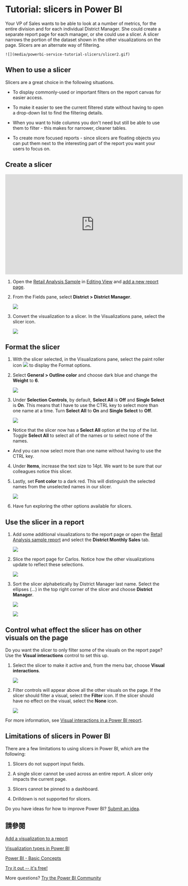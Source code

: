 <properties
   pageTitle="Tutorial: Slicers in Power BI"
   description="Tutorial: Slicers in Power BI"
   services="powerbi"
   documentationCenter=""
   authors="mihart"
   manager="mblythe"
   backup=""
   editor=""
   tags=""
   featuredVideoId="7rrvpa6KUto"
   qualityFocus="monitoring"
   qualityDate=""/>

<tags
   ms.service="powerbi"
   ms.devlang="NA"
   ms.topic="article"
   ms.tgt_pltfrm="NA"
   ms.workload="powerbi"
   ms.date="10/08/2016"
   ms.author="mihart"/>

# Tutorial: slicers in Power BI  

Your VP of Sales wants to be able to look at a number of metrics, for the entire division and for each individual District Manager. She could create a separate report page for each manager, or she could use a slicer. A slicer narrows the portion of the dataset shown in the other visualizations on the page.  Slicers are an alternate way of filtering.

    ![](media/powerbi-service-tutorial-slicers/slicer2.gif)

## When to use a slicer  
Slicers are a great choice in the following situations.

-   To display commonly-used or important filters on the report canvas for easier access.

-   To make it easier to see the current filtered state without having to open a drop-down list to find the filtering details.

- When you want to hide columns you don't need but still be able to use them to filter - this makes for narrower, cleaner tables.

- To create more focused reports - since slicers are floating objects you can put them next to the interesting part of the report you want your users to focus on.

## Create a slicer

<iframe width="560" height="315" src="https://www.youtube.com/embed/7rrvpa6KUto" frameborder="0" allowfullscreen></iframe>

1.  Open the <bpt id="p1">[</bpt>Retail Analysis Sample<ept id="p1">](powerbi-sample-retail-analysis-take-a-tour)</ept> in <bpt id="p2">[</bpt>Editing View<ept id="p2">](powerbi-service-interact-with-a-report-in-editing-view.md)</ept> and <bpt id="p3">[</bpt>add a new report page<ept id="p3">](powerbi-service-add-a-page-to-a-report.md)</ept>.

2. From the Fields pane, select <bpt id="p1">**</bpt>District &gt; District Manager<ept id="p1">**</ept>. 

    ![](media/powerbi-service-tutorial-slicers/PBI_Slicer_chartFirst.png)

3.  Convert the visualization to a slicer. In the Visualizations pane, select the slicer icon.

    ![](media/powerbi-service-tutorial-slicers/PBI_Slicer_select.png)

## Format the slicer

1. With the slicer selected, in the Visualizations pane, select the paint roller icon <ph id="ph1">![](media/powerbi-service-tutorial-slicers/power-bi-paintroller.png)</ph> to display the Format options.

2. Select <bpt id="p1">**</bpt>General &gt; Outline color<ept id="p1">**</ept> and choose dark blue and change the <bpt id="p2">**</bpt>Weight<ept id="p2">**</ept> to <bpt id="p3">**</bpt>6<ept id="p3">**</ept>.

    ![](media/powerbi-service-tutorial-slicers/PBI_slicer_outline2.png)

3. Under <bpt id="p1">**</bpt>Selection Controls<ept id="p1">**</ept>, by default, <bpt id="p2">**</bpt>Select All<ept id="p2">**</ept> is <bpt id="p3">**</bpt>Off<ept id="p3">**</ept> and <bpt id="p4">**</bpt>Single Select<ept id="p4">**</ept> is <bpt id="p5">**</bpt>On<ept id="p5">**</ept>. This means that I have to use the CTRL key to select more than one name at a time. Turn <bpt id="p1">**</bpt>Select All<ept id="p1">**</ept> to <bpt id="p2">**</bpt>On<ept id="p2">**</ept> and <bpt id="p3">**</bpt>Single Select<ept id="p3">**</ept> to <bpt id="p4">**</bpt>Off<ept id="p4">**</ept>.

    ![](media/powerbi-service-tutorial-slicers/PBI_slicer_selectionControls2.png)

  - Notice that the slicer now has a <bpt id="p1">**</bpt>Select All<ept id="p1">**</ept> option at the top of the list. Toggle <bpt id="p1">**</bpt>Select All<ept id="p1">**</ept> to select all of the names or to select none of the names.

  - And you can now select more than one name without having to use the CTRL key.

4. Under <bpt id="p1">**</bpt>Items<ept id="p1">**</ept>, increase the text size to 14pt.  We want to be sure that our colleagues notice this slicer.

5. Lastly, set <bpt id="p1">**</bpt>Font color<ept id="p1">**</ept> to a dark red.  This will distinguish the selected names from the unselected names in our slicer.

    ![](media/powerbi-service-tutorial-slicers/PBI_slicer_font2.png)

6. Have fun exploring the other options available for slicers.

## Use the slicer in a report

1. Add some additional visualizations to the report page or open the <bpt id="p1">[</bpt>Retail Analysis sample report<ept id="p1">](powerbi-sample-retail-analysis-take-a-tour.md)</ept> and select the <bpt id="p2">**</bpt>District Monthly Sales<ept id="p2">**</ept> tab.

    ![](media/powerbi-service-tutorial-slicers/power-bi-retail-sample.png)

2. Slice the report page for Carlos. Notice how the other visualizations update to reflect these selections.

    ![](media/powerbi-service-tutorial-slicers/slicer2.gif)

3. Sort the slicer alphabetically by District Manager last name.  Select the ellipses (...) in the top right corner of the slicer and choose <bpt id="p1">**</bpt>District Manager<ept id="p1">**</ept>.

    ![](media/powerbi-service-tutorial-slicers/PBI_slicer_sort2.png)

    ![](media/powerbi-service-tutorial-slicers/PBI_slicer_sorted.png)

## Control what effect the slicer has on other visuals on the page

Do you want the slicer to only filter some of the visuals on the report page?  Use the <bpt id="p1">**</bpt>Visual interactions<ept id="p1">**</ept> control to set this up.

1. Select the slicer to make it active and, from the menu bar, choose <bpt id="p1">**</bpt>Visual interactions<ept id="p1">**</ept>.

    ![](media/powerbi-service-tutorial-slicers/pbi-slicer-interactions.png)

2. Filter controls will appear above all the other visuals on the page. If the slicer should filter a visual, select the <bpt id="p1">**</bpt>Filter<ept id="p1">**</ept> icon.  If the slicer should have no effect on the visual, select the <bpt id="p1">**</bpt>None<ept id="p1">**</ept> icon.

    ![](media/powerbi-service-tutorial-slicers/filter-controls.png)

For more information, see <bpt id="p1">[</bpt>Visual interactions in a Power BI report<ept id="p1">](documentation/powerbi-service-visual-interactions.md)</ept>.

##  Limitations of slicers in Power BI
There are a few limitations to using slicers in Power BI, which are the following:
1.  Slicers do not support input fields.

2.  A single slicer cannot be used across an entire report. A slicer only impacts the current page.

3.  Slicers cannot be pinned to a dashboard.

4.  Drilldown is not supported for slicers.

Do you have ideas for how to improve Power BI? <bpt id="p1">[</bpt>Submit an idea<ept id="p1">](https://ideas.powerbi.com/forums/265200-power-bi-ideas)</ept>.

## 請參閱  
 [Add a visualization to a report](powerbi-service-add-visualizations-to-a-report-i.md)  

 [Visualization types in Power BI](powerbi-service-visualization-types-for-reports-and-q-and-a.md)

 [Power BI - Basic Concepts](powerbi-service-basic-concepts.md)  

[Try it out -- it's free!](https://powerbi.com/)  

More questions? [Try the Power BI Community](http://community.powerbi.com/)
